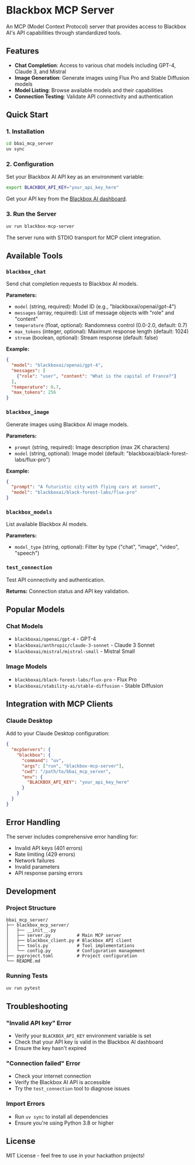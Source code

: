 # Blackbox MCP Server

An MCP (Model Context Protocol) server that provides access to Blackbox AI's API capabilities through standardized tools.

## Features

- **Chat Completion**: Access to various chat models including GPT-4, Claude 3, and Mistral
- **Image Generation**: Generate images using Flux Pro and Stable Diffusion models
- **Model Listing**: Browse available models and their capabilities
- **Connection Testing**: Validate API connectivity and authentication

## Quick Start

### 1. Installation

```bash
cd bbai_mcp_server
uv sync
```

### 2. Configuration

Set your Blackbox AI API key as an environment variable:

```bash
export BLACKBOX_API_KEY="your_api_key_here"
```

Get your API key from the [Blackbox AI dashboard](https://www.blackbox.ai/).

### 3. Run the Server

```bash
uv run blackbox-mcp-server
```

The server runs with STDIO transport for MCP client integration.

## Available Tools

### `blackbox_chat`
Send chat completion requests to Blackbox AI models.

**Parameters:**
- `model` (string, required): Model ID (e.g., "blackboxai/openai/gpt-4")
- `messages` (array, required): List of message objects with "role" and "content"
- `temperature` (float, optional): Randomness control (0.0-2.0, default: 0.7)
- `max_tokens` (integer, optional): Maximum response length (default: 1024)
- `stream` (boolean, optional): Stream response (default: false)

**Example:**
```json
{
  "model": "blackboxai/openai/gpt-4",
  "messages": [
    {"role": "user", "content": "What is the capital of France?"}
  ],
  "temperature": 0.7,
  "max_tokens": 256
}
```

### `blackbox_image`
Generate images using Blackbox AI image models.

**Parameters:**
- `prompt` (string, required): Image description (max 2K characters)
- `model` (string, optional): Image model (default: "blackboxai/black-forest-labs/flux-pro")

**Example:**
```json
{
  "prompt": "A futuristic city with flying cars at sunset",
  "model": "blackboxai/black-forest-labs/flux-pro"
}
```

### `blackbox_models`
List available Blackbox AI models.

**Parameters:**
- `model_type` (string, optional): Filter by type ("chat", "image", "video", "speech")

### `test_connection`
Test API connectivity and authentication.

**Returns:** Connection status and API key validation.

## Popular Models

### Chat Models
- `blackboxai/openai/gpt-4` - GPT-4
- `blackboxai/anthropic/claude-3-sonnet` - Claude 3 Sonnet
- `blackboxai/mistral/mistral-small` - Mistral Small

### Image Models
- `blackboxai/black-forest-labs/flux-pro` - Flux Pro
- `blackboxai/stability-ai/stable-diffusion` - Stable Diffusion

## Integration with MCP Clients

### Claude Desktop
Add to your Claude Desktop configuration:

```json
{
  "mcpServers": {
    "blackbox": {
      "command": "uv",
      "args": ["run", "blackbox-mcp-server"],
      "cwd": "/path/to/bbai_mcp_server",
      "env": {
        "BLACKBOX_API_KEY": "your_api_key_here"
      }
    }
  }
}
```

## Error Handling

The server includes comprehensive error handling for:
- Invalid API keys (401 errors)
- Rate limiting (429 errors)
- Network failures
- Invalid parameters
- API response parsing errors

## Development

### Project Structure
```
bbai_mcp_server/
├── blackbox_mcp_server/
│   ├── __init__.py
│   ├── server.py          # Main MCP server
│   ├── blackbox_client.py # Blackbox API client
│   ├── tools.py           # Tool implementations
│   └── config.py          # Configuration management
├── pyproject.toml         # Project configuration
└── README.md
```

### Running Tests
```bash
uv run pytest
```

## Troubleshooting

### "Invalid API key" Error
- Verify your `BLACKBOX_API_KEY` environment variable is set
- Check that your API key is valid in the Blackbox AI dashboard
- Ensure the key hasn't expired

### "Connection failed" Error
- Check your internet connection
- Verify the Blackbox AI API is accessible
- Try the `test_connection` tool to diagnose issues

### Import Errors
- Run `uv sync` to install all dependencies
- Ensure you're using Python 3.8 or higher

## License

MIT License - feel free to use in your hackathon projects!